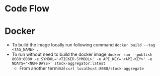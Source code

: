 # Code Flow 

# Docker
- To build the image locally run following command
`docker build --tag <TAG_NAME> .`
- To run without need to build the docker image `docker run --publish 8080:8080 -e SYMBOL='<TICKER-SYMBOL>' -e API_KEY='<API-KEY>' -e NDAYS='<NUM-DAYS>' stock-aggregator:latest`
  - From another terminal `curl localhost:8080/stock-aggregate`